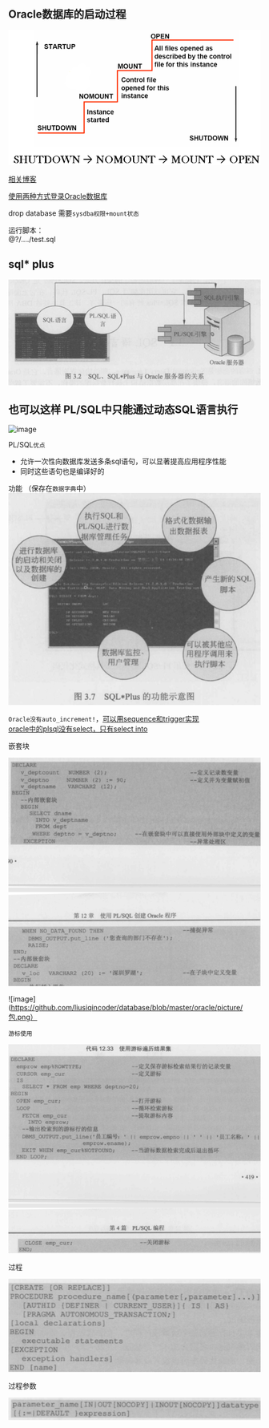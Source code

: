## Oracle数据库的启动过程

![image](https://github.com/liusiqincoder/database/blob/master/oracle/picture/oracle%E6%95%B0%E6%8D%AE%E5%BA%93%E5%90%AF%E5%8A%A8%E8%BF%87%E7%A8%8B.png)

[相关博客](https://www.cnblogs.com/Latiny/p/6617132.html)

[使用两种方式登录Oracle数据库](https://blog.csdn.net/chengqiuming/article/details/78601469)

drop database 需要`sysdba权限+mount状态`

运行脚本：  
@?/..../test.sql   

## sql* plus

![image](https://github.com/liusiqincoder/database/blob/master/oracle/picture/sql%E5%BC%95%E6%93%8E.png)

## 也可以这样   PL/SQL中只能通过动态SQL语言执行
![image]()

PL/SQL`优点`  
* 允许一次性向数据库发送多条sql语句，可以显著提高应用程序性能  
* 同时这些语句也是编译好的

功能  （保存在`数据字典`中）
![image](https://github.com/liusiqincoder/database/blob/master/oracle/picture/sqlplus%E5%8A%9F%E8%83%BD%E7%A4%BA%E6%84%8F%E5%9B%BE.png)

`Oracle没有auto_increment!`，[可以用sequence和trigger实现](https://www.cnblogs.com/saobchj/archive/2012/05/06/2486571.html)  
[oracle中的plsql没有select，只有select into](https://blog.csdn.net/w67995822/article/details/70226701)  

嵌套块  

![image](https://github.com/liusiqincoder/database/blob/master/oracle/picture/%E5%B5%8C%E5%A5%97%E5%9D%97.png)


![image](https://github.com/liusiqincoder/database/blob/master/oracle/picture/包.png）


`游标使用`

![image](https://github.com/liusiqincoder/database/blob/master/oracle/picture/游标.png)

过程

![image](https://github.com/liusiqincoder/database/blob/master/oracle/picture/创建过程.png)

过程参数

![image](https://github.com/liusiqincoder/database/blob/master/oracle/picture/过程参数.png)
